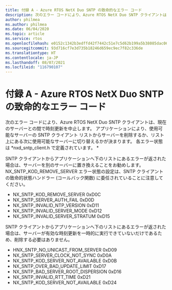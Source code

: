 ```yaml
---
title: 付録 A - Azure RTOS NetX Duo SNTP の致命的なエラー コード
description: 次のエラー コードにより、Azure RTOS NetX Duo SNTP クライアントは、現在のサーバーとの間で時刻更新を中止します。
author: philmea
ms.author: philmea
ms.date: 06/04/2020
ms.topic: article
ms.service: rtos
ms.openlocfilehash: e0152c1342b3edffd42f7442c51e7c5d62b199a5b38085dac06b4c0dbee9e9a8
ms.sourcegitcommit: 93d716cf7e3d735b18246d659ec9ec7f82c336de
ms.translationtype: HT
ms.contentlocale: ja-JP
ms.lasthandoff: 08/07/2021
ms.locfileid: "116790107"
---
```

# <a name="appendix-a---azure-rtos-netx-duo-sntp-fatal-error-codes"></a>付録 A - Azure RTOS NetX Duo SNTP の致命的なエラー コード

次のエラー コードにより、Azure RTOS NetX Duo SNTP クライアントは、現在のサーバーとの間で時刻更新を中止します。 アプリケーションにより、使用可能なサーバーの SNTP クライアント リストからサーバーを削除するか、リスト上にある次に使用可能なサーバーに切り替えるかが決まります。 各エラー状態は *nxd_sntp_client.h で定義されています。 *

SNTP クライアントからアプリケーションへ下のリストにあるエラーが返された場合は、サーバーを別のサーバーに置き換えることをお勧めします。 NX_SNTP_KOD_REMOVE_SERVER エラー状態の設定は、SNTP クライアントの致命的状態ハンドラー (コールバック関数) に委任されていることに注意してください。

- NX_SNTP_KOD_REMOVE_SERVER 0xD0C  
- NX_SNTP_SERVER_AUTH_FAIL 0xD0D  
- NX_SNTP_INVALID_NTP_VERSION 0xD11  
- NX_SNTP_INVALID_SERVER_MODE 0xD12  
- NX_SNTP_INVALID_SERVER_STRATUM 0xD15  

SNTP クライアントからアプリケーションへ下のリストにあるエラーが返された場合は、サーバーが有効な時刻更新を一時的に実行できていないだけであるため、削除する必要はありません。

- HNX_SNTP_NO_UNICAST_FROM_SERVER 0xD09  
- NX_SNTP_SERVER_CLOCK_NOT_SYNC 0xD0A  
- NX_SNTP_KOD_SERVER_NOT_AVAILABLE 0xD0B  
- NX_SNTP_OVER_BAD_UPDATE_LIMIT 0xD17  
- NX_SNTP_BAD_SERVER_ROOT_DISPERSION 0xD16  
- NX_SNTP_INVALID_RTT_TIME 0xD21  
- NX_SNTP_KOD_SERVER_NOT_AVAILABLE 0xD24